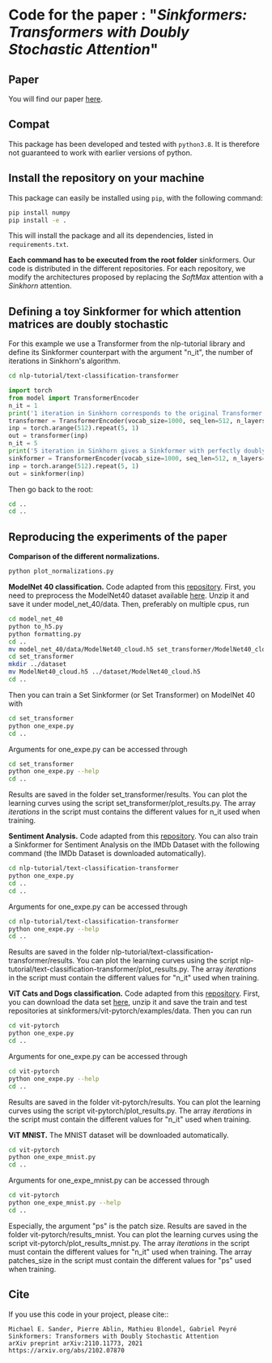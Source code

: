 # Code for the paper : "_Sinkformers:  Transformers with Doubly Stochastic Attention_"

## Paper
You will find our paper [here](https://arxiv.org/abs/2110.11773).

## Compat

This package has been developed and tested with `python3.8`. It is therefore not guaranteed to work with earlier versions of python.

## Install the repository on your machine


This package can easily be installed using `pip`, with the following command:

```bash
pip install numpy
pip install -e .
```

This will install the package and all its dependencies, listed in `requirements.txt`.

**Each command has to be executed from the root folder** sinkformers. 
Our code is distributed in the different repositories. For each repository, we modify the architectures proposed by replacing the _SoftMax_ attention with a _Sinkhorn_ attention.  

## Defining a toy Sinkformer for which attention matrices are doubly stochastic

For this example we use a Transformer from the nlp-tutorial library and define its Sinkformer counterpart with the argument "n_it", the number of iterations in Sinkhorn's algorithm. 

```bash
cd nlp-tutorial/text-classification-transformer
```

```python
import torch
from model import TransformerEncoder
n_it = 1
print('1 iteration in Sinkhorn corresponds to the original Transformer: ')
transformer = TransformerEncoder(vocab_size=1000, seq_len=512, n_layers=1,  n_heads=1, n_it=n_it, print_attention=True, pad_id=-1)
inp = torch.arange(512).repeat(5, 1)
out = transformer(inp)
n_it = 5
print('5 iteration in Sinkhorn gives a Sinkformer with perfectly doubly stochastic attention matrices: ')
sinkformer = TransformerEncoder(vocab_size=1000, seq_len=512, n_layers=1,  n_heads=1, n_it=n_it, print_attention=True, pad_id=-1)
inp = torch.arange(512).repeat(5, 1)
out = sinkformer(inp)
```


Then go back to the root:

```bash
cd ..
cd ..
```

## Reproducing the experiments of the paper

**Comparison of the different normalizations.**

```bash
python plot_normalizations.py
```

**ModelNet 40 classification.** Code adapted from this [repository](https://github.com/juho-lee/set_transformer).
First, you need to preprocess the ModelNet40 dataset available [here](http://modelnet.cs.princeton.edu/). Unzip it and save it under model_net_40/data. Then, preferably on multiple cpus, run

```bash
cd model_net_40
python to_h5.py
python formatting.py
cd ..
mv model_net_40/data/ModelNet40_cloud.h5 set_transformer/ModelNet40_cloud.h5
cd set_transformer
mkdir ../dataset
mv ModelNet40_cloud.h5 ../dataset/ModelNet40_cloud.h5
cd ..
```

Then you can train a Set Sinkformer (or Set Transformer) on ModelNet 40 with 

```bash
cd set_transformer
python one_expe.py
cd ..
```

Arguments for one_expe.py can be accessed through 

```bash
cd set_transformer
python one_expe.py --help
cd ..
```

Results are saved in the folder set_transformer/results. You can plot the learning curves using the script set_transformer/plot_results.py. The array _iterations_ in the script must contains the different values for n_it used when training. 


**Sentiment Analysis.** Code adapted from this [repository](https://github.com/lyeoni/nlp-tutorial/tree/master/text-classification-transformer). You can also train a Sinkformer for Sentiment Analysis on the IMDb Dataset with the following command (the IMDb Dataset is downloaded automatically).

```bash
cd nlp-tutorial/text-classification-transformer
python one_expe.py
cd ..
cd ..
```

Arguments for one_expe.py can be accessed through 

```bash
cd nlp-tutorial/text-classification-transformer
python one_expe.py --help
cd ..
```

Results are saved in the folder nlp-tutorial/text-classification-transformer/results. You can plot the learning curves using the script nlp-tutorial/text-classification-transformer/plot_results.py. The array _iterations_ in the script must contain the different values for "n_it" used when training.

**ViT Cats and Dogs classification.** Code adapted from this [repository](https://github.com/lucidrains/vit-pytorch). First, you can download the data set [here](https://www.kaggle.com/c/dogs-vs-cats/data), unzip it and save the train and test repositories at sinkformers/vit-pytorch/examples/data. Then you can run 

```bash
cd vit-pytorch
python one_expe.py
cd ..
```


Arguments for one_expe.py can be accessed through 

```bash
cd vit-pytorch
python one_expe.py --help
cd ..
```

Results are saved in the folder vit-pytorch/results. You can plot the learning curves using the script vit-pytorch/plot_results.py. The array _iterations_ in the script must contain the different values for "n_it" used when training.

**ViT MNIST.** The MNIST dataset will be downloaded automatically. 

```bash
cd vit-pytorch
python one_expe_mnist.py
cd ..
```

Arguments for one_expe_mnist.py can be accessed through 

```bash
cd vit-pytorch
python one_expe_mnist.py --help
cd ..
```

Especially, the argument "ps" is the patch size. Results are saved in the folder vit-pytorch/results_mnist. You can plot the learning curves using the script vit-pytorch/plot_results_mnist.py. The array _iterations_ in the script must contain the different values for "n_it" used when training. The array patches_size in the script must contain the different values for "ps" used when training.

Cite
----

If you use this code in your project, please cite::

    Michael E. Sander, Pierre Ablin, Mathieu Blondel, Gabriel Peyré
    Sinkformers: Transformers with Doubly Stochastic Attention
    arXiv preprint arXiv:2110.11773, 2021
    https://arxiv.org/abs/2102.07870


